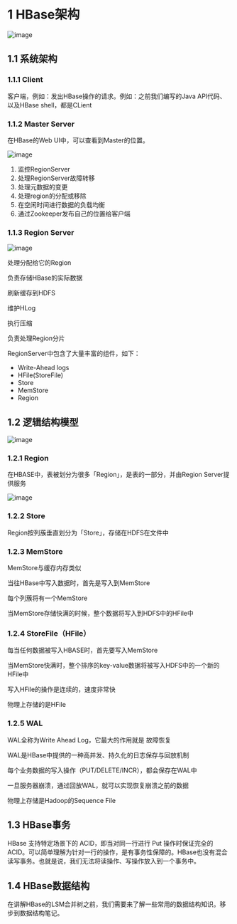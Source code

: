 # 1 HBase架构

![image](https://user-images.githubusercontent.com/75486726/181244356-a055ca06-36c0-4cbc-8974-cf96dd4eaa0e.png)

## 1.1 系统架构

### 1.1.1 Client
客户端，例如：发出HBase操作的请求。例如：之前我们编写的Java API代码、以及HBase shell，都是CLient

### 1.1.2 Master Server
在HBase的Web UI中，可以查看到Master的位置。

![image](https://user-images.githubusercontent.com/75486726/181244355-b32f1517-b2b4-466f-8130-3acecbddaf0a.png)

1. 监控RegionServer
2. 处理RegionServer故障转移
3. 处理元数据的变更
4. 处理region的分配或移除
5. 在空闲时间进行数据的负载均衡
6. 通过Zookeeper发布自己的位置给客户端

### 1.1.3 Region Server

![image](https://user-images.githubusercontent.com/75486726/181244377-bef8d838-a20b-4013-b9f9-8ecdf7c0b7d6.png)

处理分配给它的Region

负责存储HBase的实际数据

刷新缓存到HDFS

维护HLog

执行压缩

负责处理Region分片

RegionServer中包含了大量丰富的组件，如下：
- Write-Ahead logs
- HFile(StoreFile)
- Store
- MemStore
- Region

## 1.2 逻辑结构模型

![image](https://user-images.githubusercontent.com/75486726/181244433-b3f20bea-64e7-4f15-ac37-1bf4d5c837e4.png)

### 1.2.1 Region
在HBASE中，表被划分为很多「Region」，是表的一部分，并由Region Server提供服务

![image](https://user-images.githubusercontent.com/75486726/181244491-e13efe33-dabe-4b2a-9d82-b7d98c73916f.png)

### 1.2.2 Store
Region按列蔟垂直划分为「Store」，存储在HDFS在文件中

### 1.2.3 MemStore
MemStore与缓存内存类似

当往HBase中写入数据时，首先是写入到MemStore

每个列蔟将有一个MemStore

当MemStore存储快满的时候，整个数据将写入到HDFS中的HFile中

### 1.2.4 StoreFile（HFile）
每当任何数据被写入HBASE时，首先要写入MemStore

当MemStore快满时，整个排序的key-value数据将被写入HDFS中的一个新的HFile中

写入HFile的操作是连续的，速度非常快

物理上存储的是HFile

### 1.2.5 WAL
WAL全称为Write Ahead Log，它最大的作用就是	故障恢复

WAL是HBase中提供的一种高并发、持久化的日志保存与回放机制

每个业务数据的写入操作（PUT/DELETE/INCR），都会保存在WAL中

一旦服务器崩溃，通过回放WAL，就可以实现恢复崩溃之前的数据

物理上存储是Hadoop的Sequence File

## 1.3 HBase事务
HBase 支持特定场景下的 ACID，即当对同一行进行 Put 操作时保证完全的 ACID。可以简单理解为针对一行的操作，是有事务性保障的。HBase也没有混合读写事务。也就是说，我们无法将读操作、写操作放入到一个事务中。

## 1.4 HBase数据结构
在讲解HBase的LSM合并树之前，我们需要来了解一些常用的数据结构知识。移步到数据结构笔记。

